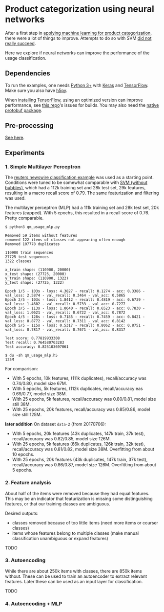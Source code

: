 # Product categorization using neural networks

After a first step in [applying machine learning for product categorization](../categorization-svm),
there were a lot of things to improve. Attempts to do so with SVM [did not really succeed](../categorization-svm-2).

Here we explore if neural networks can improve the performance of the usage classification.

## Dependencies

To run the examples, one needs [Python 3+](http://python.org/) with [Keras](https://keras.io/) and
[TensorFlow](https://www.tensorflow.org/). Make sure you also have [h5py](http://www.h5py.org/).

When [installing TensorFlow](https://www.tensorflow.org/install/), using an optimized version can
improve performance, see [this repo](https://github.com/yaroslavvb/tensorflow-community-wheels)'s
issues for builds. You may also need the [native protobuf package](https://www.tensorflow.org/install/install_linux#protobuf_pip_package_31).

## Pre-processing

[See here](../categorization-svm-2/README.md#Pre-processing).

## Experiments

### 1. Simple Multilayer Perceptron

The [reuters newswire classification example](https://github.com/fchollet/keras/blob/master/examples/reuters_mlp.py)
was used as a starting point. Conditions were tuned to be somewhat comparable with
[SVM (without bubbles)](../categorization-svm-2/cross_validation.ipynb), which had a 112k training
set and 28k test set, 29k features, resulting in a macro recall score of 0.79. The same featurization
and filtering was used.

The multilayer perceptron (MLP) had a 111k training set and 28k test set, 20k features (capped).
With 5 epochs, this resulted in a recall score of 0.76. Pretty comparable.

```
$ python3 qm_usage_mlp.py

Removed 59 items without features
removed 122 items of classes not appearing often enough
Removed 107778 duplicates

110900 train sequences
27725 test sequences
1322 classes

x_train shape: (110900, 20000)
x_test shape: (27725, 20000)
y_train shape: (110900, 1322)
y_test shape: (27725, 1322)

Epoch 1/5 - 103s - loss: 4.3827 - recall: 0.1274 - acc: 0.3386 - val_loss: 2.5874 - val_recall: 0.3464 - val_acc: 0.5865
Epoch 2/5 - 103s - loss: 1.8412 - recall: 0.4819 - acc: 0.6739 - val_loss: 1.4602 - val_recall: 0.5733 - val_acc: 0.7277
Epoch 3/5 - 113s - loss: 1.0640 - recall: 0.6523 - acc: 0.7830 - val_loss: 1.0621 - val_recall: 0.6722 - val_acc: 0.7872
Epoch 4/5 - 128s - loss: 0.7185 - recall: 0.7459 - acc: 0.8421 - val_loss: 0.8772 - val_recall: 0.7311 - val_acc: 0.8142
Epoch 5/5 - 115s - loss: 0.5317 - recall: 0.8062 - acc: 0.8751 - val_loss: 0.7817 - val_recall: 0.7671 - val_acc: 0.8317

Test score: 0.77819933308
Test recall: 0.764580703283
Test accuracy: 0.825103697061

$ du -sh qm_usage_mlp.h5
125M
```

For comparison:
* With 5 epochs, 10k features, (111k duplicates), recall/accuracy was 0.74/0.80, model size 67M.
* With 5 epochs, 5k features, (112k duplicates, recall/accuracy eas 0.69/0.77, model size 38M.
* With 25 epochs, 5k features, recall/accuracy was 0.80/0.81, model size still 38M.
* With 25 epochs, 20k features, recall/accuracy was 0.85/0.86, model size still 125M.

**later addition** On dataset `data-2` (from 20170706):
* With 5 epochs, 20k features (43k duplicates, 147k train, 37k test), recall/accuracy was 0.82/0.85, model size 126M.
* With 25 epochs, 5k features (66k duplicates, 126k train, 32k test), recall/accuracy was 0.81/0.82, model size 38M. Overfitting from about 10 epochs.
* With 25 epochs, 20k features (43k duplicates, 147k train, 37k test), recall/accuracy was 0.86/0.87, model size 126M. Overfitting from about 5 epochs.

### 2. Feature analysis

About half of the items were removed because they had equal features. This may be an indicator that
featurization is missing some distinguishing features, or that our training classes are ambiguous.

Desired outputs:
- classes removed because of too little items (need more items or courser classes)
- items whose features belong to multiple classes (make manual classification unambiguous or expand features)

TODO

### 3. Autoencoding

While there are about 250k items with classes, there are 850k items without. These can be used to
train an autoencoder to extract relevant features. Later these can be used as an input layer for classification.

TODO

### 4. Autoencoding + MLP


